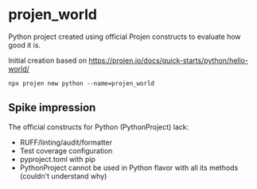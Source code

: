 # projen_world

Python project created using official Projen constructs to evaluate how good it is.

Initial creation based on https://projen.io/docs/quick-starts/python/hello-world/

`npx projen new python --name=projen_world`

## Spike impression

The official constructs for Python (PythonProject) lack:
  - RUFF/linting/audit/formatter
  - Test coverage configuration
  - pyproject.toml with pip
  - PythonProject cannot be used in Python flavor with all its methods (couldn't understand why)
